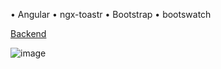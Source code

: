 • Angular
• ngx-toastr
• Bootstrap
• bootswatch

<a href="https://github.com/aerdogan/dotnet/tree/main/KodlamaOrnekleri">Backend</a>

![image](https://user-images.githubusercontent.com/193318/111538573-ea824600-877d-11eb-940e-0566c7823486.png)
